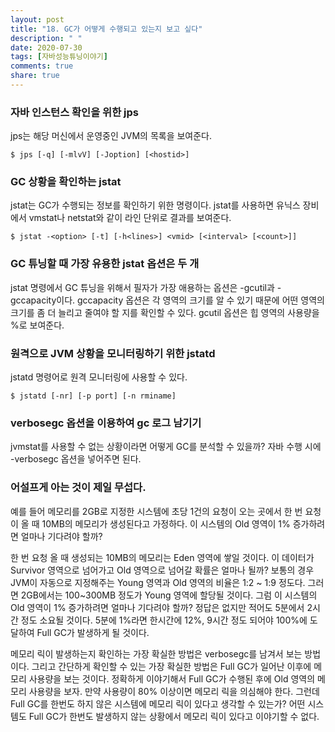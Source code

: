 ```yaml
---
layout: post
title: "18. GC가 어떻게 수행되고 있는지 보고 싶다"
description: " "
date: 2020-07-30
tags: [자바성능튜닝이야기]
comments: true
share: true
---
```



### 자바 인스턴스 확인을 위한 jps

jps는 해당 머신에서 운영중인 JVM의 목록을 보여준다.

```
$ jps [-q] [-mlvV] [-Joption] [<hostid>]

```

### GC 상황을 확인하는 jstat

jstat는 GC가 수행되는 정보를 확인하기 위한 명령이다. jstat를 사용하면 유닉스 장비에서 vmstat나 netstat와 같이 라인 단위로 결과를 보여준다.

```
$ jstat -<option> [-t] [-h<lines>] <vmid> [<interval> [<count>]]

```

### GC 튜닝할 때 가장 유용한 jstat 옵션은 두 개

jstat 명령에서 GC 튜닝을 위해서 필자가 가장 애용하는 옵션은 -gcutil과 -gccapacity이다. gccapacity 옵션은 각 영역의 크기를 알 수 있기 때문에 어떤 영역의 크기를 좀 더 늘리고 줄여야 할 지를 확인할 수 있다. gcutil 옵션은 힙 영역의 사용량을 %로 보여준다.

### 원격으로 JVM 상황을 모니터링하기 위한 jstatd

jstatd 명령어로 원격 모니터링에 사용할 수 있다.

```
$ jstatd [-nr] [-p port] [-n rminame]

```

### verbosegc 옵션을 이용하여 gc 로그 남기기

jvmstat를 사용할 수 없는 상황이라면 어떻게 GC를 분석할 수 있을까? 자바 수행 시에 -verbosegc 옵션을 넣어주면 된다.

### 어설프게 아는 것이 제일 무섭다.

예를 들어 메모리를 2GB로 지정한 시스템에 초당 1건의 요청이 오는 곳에서 한 번 요청이 올 때 10MB의 메모리가 생성된다고 가정하다. 이 시스템의 Old 영역이 1% 증가하려면 얼마나 기다려야 할까?

한 번 요청 올 때 생성되는 10MB의 메모리는 Eden 영역에 쌓일 것이다. 이 데이터가 Survivor 영역으로 넘어가고 Old 영역으로 넘어갈 확률은 얼마나 될까? 보통의 경우 JVM이 자동으로 지정해주는 Young 영역과 Old 영역의 비율은 1:2 ~ 1:9 정도다. 그러면 2GB에서는 100~300MB 정도가 Young 영역에 할당될 것이다. 그럼 이 시스템의 Old 영역이 1% 증가하려면 얼마나 기다려야 할까? 정답은 없지만 적어도 5분에서 2시간 정도 소요될 것이다. 5분에 1%라면 한시간에 12%, 9시간 정도 되어야 100%에 도달하여 Full GC가 발생하게 될 것이다.

메모리 릭이 발생하는지 확인하는 가장 확실한 방법은 verbosegc를 남겨서 보는 방법이다. 그리고 간단하게 확인할 수 있는 가장 확실한 방법은 Full GC가 일어난 이후에 메모리 사용량을 보는 것이다. 정확하게 이야기해서 Full GC가 수행된 후에 Old 영역의 메모리 사용량을 보자. 만약 사용량이 80% 이상이면 메모리 릭을 의심해야 한다. 그런데 Full GC를 한번도 하지 않은 시스템에 메모리 릭이 있다고 생각할 수 있는가? 어떤 시스템도 Full GC가 한번도 발생하지 않는 상황에서 메모리 릭이 있다고 이야기할 수 없다.